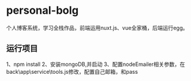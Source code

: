 # personal-bolg
个人博客系统，学习全栈作品，前端运用nuxt.js、vue全家桶，后端运行egg。

## 运行项目
1、npm install 
2、安装mongoDB,并启动
3、配置nodeEmailer相关参数，在back\app\service\tools.js修改，配置自己邮箱，和pass
